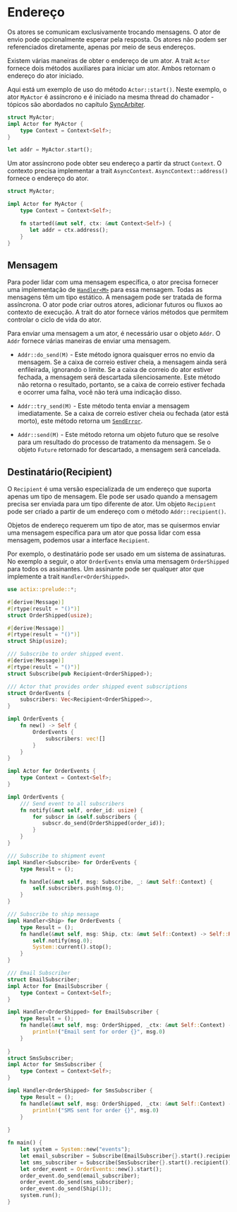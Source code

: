# Endereço

Os atores se comunicam exclusivamente trocando mensagens. O ator de envio pode opcionalmente esperar pela resposta. Os atores não podem ser referenciados diretamente, apenas por meio de seus endereços.

Existem várias maneiras de obter o endereço de um ator. A trait `Actor` fornece dois métodos auxiliares para iniciar um ator. Ambos retornam o endereço do ator iniciado.

Aqui está um exemplo de uso do método `Actor::start()`. Neste exemplo, o ator `MyActor` é assíncrono e é iniciado na mesma thread do chamador - tópicos são abordados no capítulo [SyncArbiter].

```rust
struct MyActor;
impl Actor for MyActor {
    type Context = Context<Self>;
}

let addr = MyActor.start();
```
Um ator assíncrono pode obter seu endereço a partir da struct `Context`. O contexto precisa implementar a trait `AsyncContext`. `AsyncContext::address()` fornece o endereço do ator.

```rust
struct MyActor;

impl Actor for MyActor {
    type Context = Context<Self>;

    fn started(&mut self, ctx: &mut Context<Self>) {
       let addr = ctx.address();
    }
}
```

[SyncArbiter]: ./sync-arbiter.md

## Mensagem

Para poder lidar com uma mensagem específica, o ator precisa fornecer uma implementação de [`Handler<M>`] para essa mensagem. Todas as mensagens têm um tipo estático. A mensagem pode ser tratada de forma assíncrona. O ator pode criar outros atores, adicionar futuros ou fluxos ao contexto de execução. A trait do ator fornece vários métodos que permitem controlar o ciclo de vida do ator.

Para enviar uma mensagem a um ator, é necessário usar o objeto `Addr`. O `Addr` fornece várias maneiras de enviar uma mensagem.

* `Addr::do_send(M)` - Este método ignora quaisquer erros no envio da mensagem. Se a caixa de correio estiver cheia, a mensagem ainda será enfileirada, ignorando o limite. 
Se a caixa de correio do ator estiver fechada, a mensagem será descartada silenciosamente. 
Este método não retorna o resultado, portanto, se a caixa de correio estiver fechada e ocorrer uma falha, você não terá uma indicação disso.

* `Addr::try_send(M)` - Este método tenta enviar a mensagem imediatamente. Se a caixa de correio estiver cheia ou fechada (ator está morto), este método retorna um [`SendError`].
* `Addr::send(M)` - Este método retorna um objeto futuro que se resolve para um resultado do processo de tratamento da mensagem. Se o objeto `Future` retornado for descartado, a mensagem será cancelada.

[`Handler<M>`]: https://docs.rs/actix/latest/actix/trait.Handler.html
[`SendError`]: https://docs.rs/actix/latest/actix/prelude/enum.SendError.html

## Destinatário(Recipient)
O `Recipient` é uma versão especializada de um endereço que suporta apenas um tipo de mensagem. Ele pode ser usado quando a mensagem precisa ser enviada para um tipo diferente de ator. Um objeto `Recipient` pode ser criado a partir de um endereço com o método `Addr::recipient()`.

Objetos de endereço requerem um tipo de ator, mas se quisermos enviar uma mensagem específica para um ator que possa lidar com essa mensagem, podemos usar a interface `Recipient`.

Por exemplo, o destinatário pode ser usado em um sistema de assinaturas. No exemplo a seguir, o ator `OrderEvents` envia uma mensagem `OrderShipped` para todos os assinantes. Um assinante pode ser qualquer ator que implemente a trait `Handler<OrderShipped>`.

```rust
use actix::prelude::*;

#[derive(Message)]
#[rtype(result = "()")]
struct OrderShipped(usize);

#[derive(Message)]
#[rtype(result = "()")]
struct Ship(usize);

/// Subscribe to order shipped event.
#[derive(Message)]
#[rtype(result = "()")]
struct Subscribe(pub Recipient<OrderShipped>);

/// Actor that provides order shipped event subscriptions
struct OrderEvents {
    subscribers: Vec<Recipient<OrderShipped>>,
}

impl OrderEvents {
    fn new() -> Self {
        OrderEvents {
            subscribers: vec![]
        }
    }
}

impl Actor for OrderEvents {
    type Context = Context<Self>;
}

impl OrderEvents {
    /// Send event to all subscribers
    fn notify(&mut self, order_id: usize) {
        for subscr in &self.subscribers {
           subscr.do_send(OrderShipped(order_id));
        }
    }
}

/// Subscribe to shipment event
impl Handler<Subscribe> for OrderEvents {
    type Result = ();

    fn handle(&mut self, msg: Subscribe, _: &mut Self::Context) {
        self.subscribers.push(msg.0);
    }
}

/// Subscribe to ship message
impl Handler<Ship> for OrderEvents {
    type Result = ();
    fn handle(&mut self, msg: Ship, ctx: &mut Self::Context) -> Self::Result {
        self.notify(msg.0);
        System::current().stop();
    }
}

/// Email Subscriber 
struct EmailSubscriber;
impl Actor for EmailSubscriber {
    type Context = Context<Self>;
}

impl Handler<OrderShipped> for EmailSubscriber {
    type Result = ();
    fn handle(&mut self, msg: OrderShipped, _ctx: &mut Self::Context) -> Self::Result {
        println!("Email sent for order {}", msg.0)
    }
    
}
struct SmsSubscriber;
impl Actor for SmsSubscriber {
    type Context = Context<Self>;
}

impl Handler<OrderShipped> for SmsSubscriber {
    type Result = ();
    fn handle(&mut self, msg: OrderShipped, _ctx: &mut Self::Context) -> Self::Result {
        println!("SMS sent for order {}", msg.0)
    }
    
}

fn main() {
    let system = System::new("events");
    let email_subscriber = Subscribe(EmailSubscriber{}.start().recipient());
    let sms_subscriber = Subscribe(SmsSubscriber{}.start().recipient());
    let order_event = OrderEvents::new().start();
    order_event.do_send(email_subscriber);
    order_event.do_send(sms_subscriber);
    order_event.do_send(Ship(1));
    system.run();
}
```